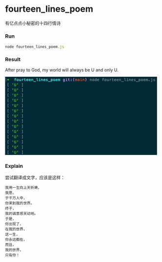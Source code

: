 # fourteen_lines_poem
有亿点点小秘密的十四行情诗


### Run
```javascript
node fourteen_lines_poem.js
```


### Result
After pray to God, my world will always be U and only U.

![my world is always U and only U!](./my-world-is-always-u-and-only-u.jpg)


### Explain
尝试翻译成文字，应该是这样：

```
我用一生向上天祈祷，
我愿，
于千万人中，
你来到我的世界。
终于，
我的诚意感天动地。
于是，
你出现了，
在我的世界，
这一生， 
你永远都在， 
而且， 
我的世界，
只有你！
```
